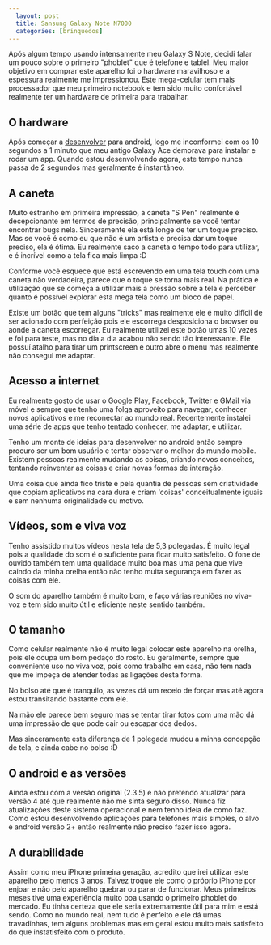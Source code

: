 ```yaml
---
  layout: post
  title: Sansung Galaxy Note N7000
  categories: [brinquedos]
---
```


Após algum tempo usando intensamente meu Galaxy S Note, decidi falar um pouco sobre o primeiro "phoblet" que é telefone e tablel. Meu maior objetivo em comprar este aparelho foi o hardware maravilhoso e a espessura realmente me impressionou. Este mega-celular tem mais processador que meu primeiro notebook e tem sido muito confortável realmente ter um hardware de primeira para trabalhar.

## O hardware

Após começar a [desenvolver] para android, logo me inconformei com os 10 segundos a 1 minuto que meu antigo Galaxy Ace demorava para instalar e rodar um app. Quando estou desenvolvendo agora, este tempo nunca passa de 2 segundos mas geralmente é instantâneo.

## A caneta

Muito estranho em primeira impressão, a caneta "S Pen" realmente é decepcionante em termos de precisão, principalmente se você tentar encontrar bugs nela. Sinceramente ela está longe de ter um toque preciso. Mas se você é como eu que não é um artista e precisa dar um toque preciso, ela é ótima. Eu realmente saco a caneta o tempo todo para utilizar, e é incrível como a tela fica mais limpa :D

Conforme você esquece que está escrevendo em uma tela touch com uma caneta não verdadeira, parece que o toque se torna mais real. Na prática e utilização que se começa a utilizar mais a pressão sobre a tela e perceber quanto é possível explorar esta mega tela como um bloco de papel.

Existe um botão que tem alguns "tricks"  mas realmente ele é muito difícil de ser acionado com perfeição pois ele escorrega desposiciona o browser ou aonde a caneta escorregar. Eu realmente utilizei este botão umas 10 vezes e foi para teste, mas no dia a dia acabou não sendo tão interessante. Ele possuí atalho para tirar um printscreen e outro abre o menu mas realmente não consegui me adaptar.	

## Acesso a internet

Eu realmente gosto de usar o Google Play, Facebook, Twitter e GMail via móvel e sempre que tenho uma folga aproveito para navegar, conhecer novos aplicativos e me reconectar ao mundo real. Recentemente instalei uma série de apps que tenho tentado conhecer, me adaptar, e utilizar.

Tenho um monte de ideias para desenvolver no android então sempre procuro ser um bom usuário e tentar observar o melhor do mundo mobile. Existem pessoas realmente mudando as coisas, criando novos conceitos, tentando reinventar as coisas e criar novas formas de interação. 

Uma coisa que ainda fico triste é pela quantia de pessoas sem criatividade que copiam aplicativos na cara dura e criam 'coisas' conceitualmente iguais e sem nenhuma originalidade ou motivo.

## Vídeos, som e viva voz

Tenho assistido muitos vídeos nesta tela de 5,3 polegadas. É muito legal pois a qualidade do som é o suficiente para ficar muito satisfeito. O fone de ouvido também tem uma qualidade muito boa mas uma pena que vive caindo da minha orelha então não tenho muita segurança em fazer as coisas com ele.

O som do aparelho também é muito bom, e faço várias reuniões no viva-voz e tem sido muito útil e eficiente neste sentido também.

## O tamanho 

Como celular realmente não é muito legal colocar este aparelho na orelha, pois ele ocupa um bom pedaço do rosto. Eu geralmente, sempre que conveniente uso no viva voz, pois como trabalho em casa, não tem nada que me impeça de atender todas as ligações desta forma. 

No bolso até que é tranquilo, as vezes dá um receio de forçar mas até agora estou transitando bastante com ele.

Na mão ele parece bem seguro mas se tentar tirar fotos com uma mão dá uma impressão de que pode cair ou escapar dos dedos.

Mas sinceramente esta diferença de 1 polegada mudou a minha concepção de tela, e ainda cabe no bolso :D

## O android e as versões

Ainda estou com a versão original (2.3.5) e não pretendo atualizar para versão 4 até que realmente não me sinta seguro disso. Nunca fiz atualizações deste sistema operacional e nem tenho ideia de como faz. Como estou desenvolvendo aplicações para telefones mais simples, o alvo é android versão 2+ então realmente não preciso fazer isso agora.

## A durabilidade

Assim como meu iPhone primeira geração, acredito que irei utilizar este aparelho pelo menos 3 anos. Talvez troque ele como o próprio iPhone por enjoar e não pelo aparelho quebrar ou parar de funcionar. Meus primeiros meses tive uma experiência muito boa usando o primeiro phoblet do mercado. Eu tinha certeza que ele seria extremamente útil para mim e está sendo. Como no mundo real, nem tudo é perfeito e ele dá umas travadinhas, tem alguns problemas mas em geral estou muito mais satisfeito do que instatisfeito com o produto.

[desenvolver]: http://github.com/jonatas
